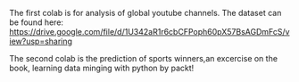 The first colab is for analysis of global youtube channels. The dataset can be found here: https://drive.google.com/file/d/1U342aR1r6cbCFPoph60pX57BsAGDmFcS/view?usp=sharing

The second colab is the prediction of sports winners,an excercise on the book, learning data minging with python by packt!

<!---
KamauWaData/KamauWaData is a ✨ special ✨ repository because its `README.md` (this file) appears on your GitHub profile.
You can click the Preview link to take a look at your changes.
--->

